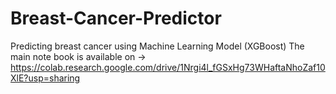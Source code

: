 # Breast-Cancer-Predictor
Predicting breast cancer using Machine Learning Model (XGBoost)
The main note book is available on -> https://colab.research.google.com/drive/1Nrgi4l_fGSxHg73WHaftaNhoZaf10XlE?usp=sharing
